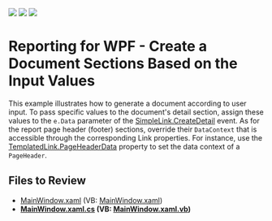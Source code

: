 <!-- default badges list -->
![](https://img.shields.io/endpoint?url=https://codecentral.devexpress.com/api/v1/VersionRange/128595998/23.1.2%2B)
[![](https://img.shields.io/badge/Open_in_DevExpress_Support_Center-FF7200?style=flat-square&logo=DevExpress&logoColor=white)](https://supportcenter.devexpress.com/ticket/details/E2942)
[![](https://img.shields.io/badge/📖_How_to_use_DevExpress_Examples-e9f6fc?style=flat-square)](https://docs.devexpress.com/GeneralInformation/403183)
<!-- default badges end -->

# Reporting for WPF - Create a Document Sections Based on the Input Values

This example illustrates how to generate a document according to user input. To pass specific values to the document's detail section, assign these values to the `e.Data` parameter of the [SimpleLink.CreateDetail](https://docs.devexpress.com/WPF/DevExpress.Xpf.Printing.SimpleLink.CreateDetail) event. As for the report page header (footer) sections, override their `DataContext` that is accessible through the corresponding Link properties. For instance, use the [TemplatedLink.PageHeaderData](https://docs.devexpress.com/WPF/DevExpress.Xpf.Printing.TemplatedLink.PageHeaderData) property to set the data context of a `PageHeader`.


## Files to Review
* [MainWindow.xaml](./CS/MainWindow.xaml) (VB: [MainWindow.xaml](./VB/MainWindow.xaml))
* **[MainWindow.xaml.cs](./CS/MainWindow.xaml.cs) (VB: [MainWindow.xaml.vb](./VB/MainWindow.xaml.vb))**



